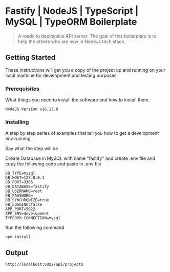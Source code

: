 # Fastify | NodeJS | TypeScript | MySQL | TypeORM Boilerplate

> A ready to deployable API server. The goal of this boilerplate is to help the others who are new in NodeJs tech stack.

## Getting Started

These instructions will get you a copy of the project up and running on your local machine for development and testing purposes.

### Prerequisites

What things you need to install the software and how to install them. 

```
NodeJS Version v16.13.0
```

### Installing

A step by step series of examples that tell you how to get a development env running

Say what the step will be

Create Database in MySQL with name "fastify" and create .env file and copy the following code and paste in .env file 

```
DB_TYPE=mysql
DB_HOST=127.0.0.1
DB_PORT=3306
DB_DATABASE=fastify
DB_USERNAME=root
DB_PASSWORD=
DB_SYNCHRONIZE=true
DB_LOGGING:false
APP_PORT=5022
APP_ENV=development
TYPEORM_CONNECTION=mysql
```

Run the following command
```
npm install
```

## Output
```
http://localhost:5022/api/projects
```
